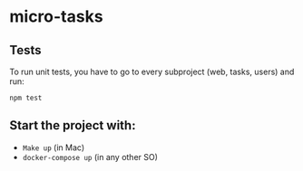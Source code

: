 # micro-tasks

## Tests
To run unit tests, you have to go to every subproject (web, tasks, users) and run:

`npm test`

## Start the project with:

- `Make up` (in Mac)
- `docker-compose up` (in any other SO)
